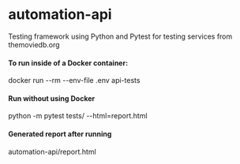 # automation-api
Testing framework using Python and Pytest for testing services from themoviedb.org

#### To run inside of a Docker container:
docker run --rm --env-file .env api-tests

#### Run without using Docker
python -m pytest tests/ --html=report.html

#### Generated report after running
automation-api/report.html